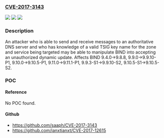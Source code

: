 ### [CVE-2017-3143](https://cve.mitre.org/cgi-bin/cvename.cgi?name=CVE-2017-3143)
![](https://img.shields.io/static/v1?label=Product&message=BIND%209&color=blue)
![](https://img.shields.io/static/v1?label=Version&message=n%2Fa&color=blue)
![](https://img.shields.io/static/v1?label=Vulnerability&message=A%20server%20that%20relies%20solely%20on%20TSIG%20keys%20with%20no%20other%20address-based%20ACL%20protection%20could%20be%20vulnerable%20to%20malicious%20zone%20content%20manipulation%20using%20this%20technique.%0A%0ANote%20that%20the%20local%20update%20policy%20(configured%20with%20%22update-policy%20local%3B%22%20in%20named.conf)%20implicitly%20defines%20a%20key%20with%20a%20known%20key%20name%20(local-ddns)%20and%20default%20algorithm%20and%20no%20IP-based%20access%20controls%20on%20the%20zone%20updates.%20%20In%20conjunction%20with%20this%20failure%20in%20TSIG%20verification%2C%20%22update-policy%20local%22%20is%20potentially%20very%20dangerous.&color=brighgreen)

### Description

An attacker who is able to send and receive messages to an authoritative DNS server and who has knowledge of a valid TSIG key name for the zone and service being targeted may be able to manipulate BIND into accepting an unauthorized dynamic update. Affects BIND 9.4.0->9.8.8, 9.9.0->9.9.10-P1, 9.10.0->9.10.5-P1, 9.11.0->9.11.1-P1, 9.9.3-S1->9.9.10-S2, 9.10.5-S1->9.10.5-S2.

### POC

#### Reference
No POC found.

#### Github
- https://github.com/saaph/CVE-2017-3143
- https://github.com/ianxtianxt/CVE-2017-12615


